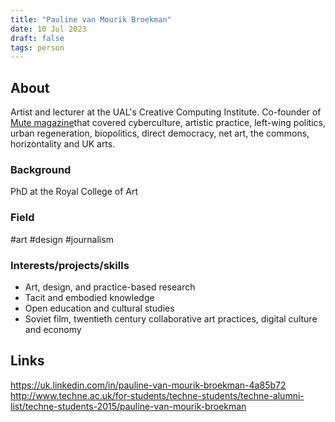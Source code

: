 ```yaml
---
title: "Pauline van Mourik Broekman"
date: 10 Jul 2023
draft: false
tags: person
---
```



## About
Artist and lecturer at the UAL's Creative Computing Institute. Co-founder of [Mute magazine](https://www.metamute.org/)that covered cyberculture, artistic practice, left-wing politics, urban regeneration, biopolitics, direct democracy, net art, the commons, horizontality and UK arts.

### Background
PhD at the Royal College of Art

### Field

#art #design #journalism

### Interests/projects/skills
- Art, design, and practice-based research
- Tacit and embodied knowledge
- Open education and cultural studies
- Soviet film, twentieth century collaborative art practices, digital culture and economy

## Links
https://uk.linkedin.com/in/pauline-van-mourik-broekman-4a85b72
http://www.techne.ac.uk/for-students/techne-students/techne-alumni-list/techne-students-2015/pauline-van-mourik-broekman